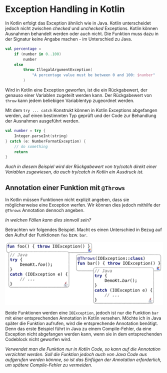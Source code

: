 # Exception Handling in Kotlin
In Kotlin erfolgt das Exception ähnlich wie in Java. Kotlin unterscheidet jedoch nicht zwischen _checked_ und _unchecked_ Exceptions. Kotlin können Ausnahmen behandelt werden oder auch nicht. Die Funktion muss dazu in der Signatur keine Angabe machen - im Unterschied zu Java.
```kotlin
val percentage =
    if (number in 0..100)
        number
    else
        throw IllegalArgumentException(
            "A percentage value must be between 0 and 100: $nunber"
        )
```
Wird in Kotlin eine Exception geworfen, ist die ein Rückgabewert, der genauso einer Variablen zugeteilt werden kann. Der Rückgabewert von ```throw``` kann jedem beliebigen Variablentyp zugeordnet werden.

Mit dem ```try ... catch``` Konstrukt können in Kotlin Exceptions abgefangen werden, auf einen bestimmten Typ geprüft und der Code zur Behandlung der Ausnahmen ausgeführt werden.
```kotlin
val number = try {
    Integer.parseInt(string)
} catch (e: NumberFormatException) {
    // do something
    return
}
```
_Auch in diesem Beispiel wird der Rückgabewert von try/catch direkt einer Variablen zugewiesen, da auch try/catch in Kotlin ein Ausdruck ist._

## Annotation einer Funktion mit ```@Throws```
In Kotlin müssen Funktionen nicht explizit angeben, dass sie möglicherweise eine Exception werfen. Wir können dies jedoch mithilfe der ```@Throws``` Annotation dennoch angeben.

_In welchen Fällen kann dies sinnvoll sein?_

Betrachten wir folgendes Beispiel. Macht es einen Unterschied in Bezug auf den Aufruf der Funktionen ```foo``` bzw. ```bar```.

![](assets/380_Exceptions_in_Kotlin-1299e69d.png)

Beide Funktionen werden eine ```IOException```, jedoch ist nur die Funktion ```bar``` mit einer entsprechenden Annotation in Kotlin versehen. Möchte ich in Java später die Funktion aufrufen, wird die entsprechende Annotation benötigt. Denn das erste Beispiel führt in Java zu einem Compile-Fehler, da eine Exception nicht abgefangen werden kann, wenn sie in dem entsprechenden Codeblock nicht geworfen wird.

_Verwendet man die Funktion nur in Kotlin Code, so kann auf die Annotation verzichtet werden. Soll die Funktion jedoch auch von Java Code aus aufgerufen werden könnne, so ist das Einfügen der Annotation erforderlich, um spätere Compile-Fehler zu vermeiden._
